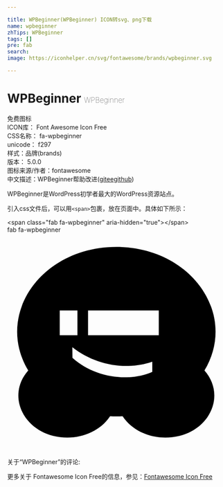 ```yaml
---

title: WPBeginner(WPBeginner) ICON转svg、png下载
name: wpbeginner
zhTips: WPBeginner
tags: []
pre: fab
search: 
image: https://iconhelper.cn/svg/fontawesome/brands/wpbeginner.svg

---
```


# WPBeginner  <small style="font-size: 60%;font-weight: 100">WPBeginner</small>


<div class="detail-page">
<p>
<span><span class="badge-success badge">免费图标</span> </span>
<br/>
<span>
ICON库：
<span class="badge-secondary badge">Font Awesome Icon Free</span> 
</span>
<br/>
<span>
CSS名称：
<span class="badge-secondary badge">fa-wpbeginner</span> 
</span>
<br/>
<span>
unicode：
<span class="badge-secondary badge">f297</span> 
<copy-btn content='f297' btn-title=""></copy-btn>
<copy-btn :content='String.fromCodePoint(parseInt("f297", 16))' btn-title="复制U"></copy-btn>
</span><br/><span>样式：<span class="badge-light badge">品牌(brands)</span></span>
<br/>
<span>
版本：
<span class="badge-secondary badge">5.0.0</span> 
</span>
<br/>
<span>图标来源/作者：<span class="badge-light badge">fontawesome</span></span> 
<br/>
<span class="zh-detail">中文描述：<span class="badge-primary badge">WPBeginner</span><span class="help-link"><span>帮助改进</span>(<a href="https://gitee.com/liuwave/icon-helper/edit/master/json/fontawesome/brands/wpbeginner.json" target="_blank" rel="noopener noreferrer">gitee</a><a href="https://github.com/liuwave/icon-helper/edit/master/json/fontawesome/brands/wpbeginner.json" target="_blank" rel="noopener noreferrer">github</a></span>)</span><br/>
</p>
</div><div class="description description alert alert-light">WPBeginner是WordPress初学者最大的WordPress资源站点。</div>
<div class="alert alert-dark">
  <i class="fab fa-wpbeginner fa-xs"></i>
  <i class="fab fa-wpbeginner fa-sm"></i>
  <i class="fab fa-wpbeginner fa-lg"></i>
  <i class="fab fa-wpbeginner fa-2x"></i>
  <i class="fab fa-wpbeginner fa-3x"></i>
  <i class="fab fa-wpbeginner fa-5x"></i>
  <i class="fab fa-wpbeginner fa-7x"></i>
</div>
<div>
  <p>引入css文件后，可以用<code>&lt;span&gt;</code>包裹，放在页面中。具体如下所示：    
  </p>
  <div class="alert alert-primary" style="font-size: 14px">
    &lt;span class="fab fa-wpbeginner" aria-hidden="true"&gt;&lt;/span&gt;
    <copy-btn content='<span class="fab fa-wpbeginner" aria-hidden="true"></span>'></copy-btn>
  </div>
  <div class="alert alert-secondary">
    <i class="fab fa-wpbeginner"
    style="font-size: 24px"
    aria-hidden="true"></i> fab fa-wpbeginner
    <copy-btn content="fab fa-wpbeginner" btn-title="复制图标名称"></copy-btn>
  </div>
</div>
<div id="svg" class="svg-wrap">
<svg xmlns="http://www.w3.org/2000/svg" viewBox="0 0 512 512"><path d="M462.799 322.374C519.01 386.682 466.961 480 370.944 480c-39.602 0-78.824-17.687-100.142-50.04-6.887.356-22.702.356-29.59 0C219.848 462.381 180.588 480 141.069 480c-95.49 0-148.348-92.996-91.855-157.626C-29.925 190.523 80.479 32 256.006 32c175.632 0 285.87 158.626 206.793 290.374zm-339.647-82.972h41.529v-58.075h-41.529v58.075zm217.18 86.072v-23.839c-60.506 20.915-132.355 9.198-187.589-33.971l.246 24.897c51.101 46.367 131.746 57.875 187.343 32.913zm-150.753-86.072h166.058v-58.075H189.579v58.075z"/></svg>
</div>
<detail full-name='fa-wpbeginner'></detail>
<div>
<p>关于“WPBeginner”的评论:</p>
</div>
<Vssue title="关于“WPBeginner”的评论" ></Vssue>    
<div><p>更多关于  Fontawesome Icon Free的信息，参见：<a target="_blank" href="https://iconhelper.cn/fontawesome.html">Fontawesome Icon Free</a>
</p></div>
